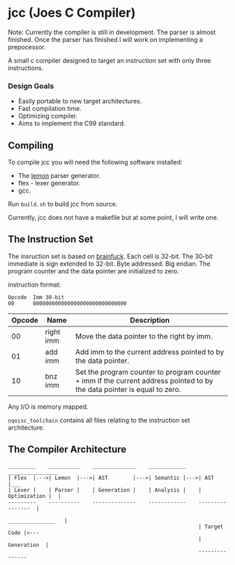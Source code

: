 # jcc (Joes C Compiler)
Note: Currently the compiler is still in development. The parser is almost
finished. Once the parser has finished I will work on implementing a
prepocessor.

A small c compiler designed to target an instruction set with only three
instructions.

### Design Goals
- Easily portable to new target architectures.
- Fast compilation time.
- Optimizing compiler.
- Aims to implement the C99 standard.

## Compiling
To compile jcc you will need the following software installed:
- The [lemon](https://www.hwaci.com/sw/lemon/) parser generator.
- flex - lexer generator.
- gcc.

Run `build.sh` to build jcc from source.

Currently, jcc does not have a makefile but at some point, I will write one.

## The Instruction Set
The insruction set is based on [brainfuck](https://esolangs.org/wiki/Brainfuck).
Each cell is 32-bit. The 30-bit immediate is sign extended to 32-bit.
Byte addressed. Big endian. The program counter and the data pointer are
initialized to zero.

instruction format:<br>
```
Opcode  Imm 30-bit
00      000000000000000000000000000000
```

| Opcode |  Name       |  Description                                                    |
|--------|-------------|-----------------------------------------------------------------|
| 00     |  right imm  |  Move the data pointer to the right by imm.                     |
| 01     |  add   imm  |  Add imm to the current address pointed to by the data pointer. |
| 10     |  bnz   imm  |  Set the program counter to program counter + imm if the current address pointed to by the data pointer is equal to zero. |

Any I/O is memory mapped.

`nqoisc_toolchain` contains all files relating to the instruction set architecture.

## The Compiler Architecture
```
_________    __________    ______________    ____________    ________________
| Flex  |--->| Lemon  |--->| AST        |--->| Semantic |--->| AST          |___
| Lexer |    | Parser |    | Generation |    | Analysis |    | Optimization |  |
---------    ----------    --------------    ------------    ----------------  |
                                                             _______________   |
                                                             | Target Code |<---
                                                             | Generation  |
                                                             ---------------
```
